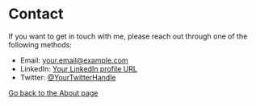 # Contact

If you want to get in touch with me, please reach out through one of the following methods:

- Email: [your.email@example.com](mailto:your.email@example.com)
- LinkedIn: [Your LinkedIn profile URL](https://www.linkedin.com/in/yourusername)
- Twitter: [@YourTwitterHandle](https://twitter.com/YourTwitterHandle)

[Go back to the About page](about.md)

